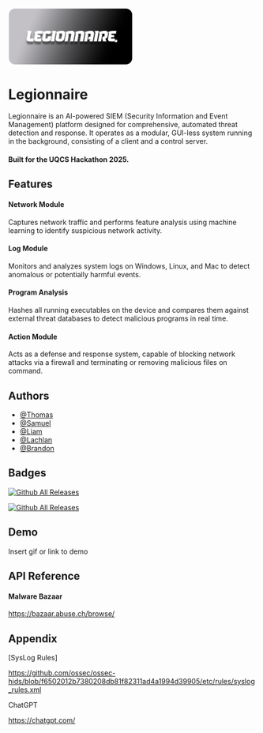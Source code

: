 <img src="https://raw.githubusercontent.com/LegionnaireDevs/legionnaire/b8d864c44656f320bf228d93e103714ec98054d2/legionnaire%20git.png?raw=true" alt="Legionnaire Logo" width="50%">


# Legionnaire

Legionnaire is an AI-powered SIEM (Security Information and Event Management) platform designed for comprehensive, automated threat detection and response. It operates as a modular, GUI-less system running in the background, consisting of a client and a control server.



#### Built for the UQCS Hackathon 2025.


## Features

#### Network Module
Captures network traffic and performs feature analysis using machine learning to identify suspicious network activity.

#### Log Module
Monitors and analyzes system logs on Windows, Linux, and Mac to detect anomalous or potentially harmful events.

#### Program Analysis
Hashes all running executables on the device and compares them against external threat databases to detect malicious programs in real time.

#### Action Module
Acts as a defense and response system, capable of blocking network attacks via a firewall and terminating or removing malicious files on command.



## Authors


- [@Thomas](https://github.com/TomMcPh)
- [@Samuel](https://github.com/smp46)
- [@Liam](https://github.com/Meemum)
- [@Lachlan](https://github.com/Lachlanoc)
- [@Brandon](https://github.com/Bangu7)



## Badges

[![Github All Releases](https://img.shields.io/github/downloads/LegionnaireDevs/legionnaire/total.svg)]()

[![Github All Releases](https://img.shields.io/badge/version%201.1-345eeb)]()


## Demo

Insert gif or link to demo


## API Reference

#### Malware Bazaar
https://bazaar.abuse.ch/browse/




## Appendix


[SysLog Rules]

https://github.com/ossec/ossec-hids/blob/f6502012b7380208db81f82311ad4a1994d39905/etc/rules/syslog_rules.xml

ChatGPT

https://chatgpt.com/


